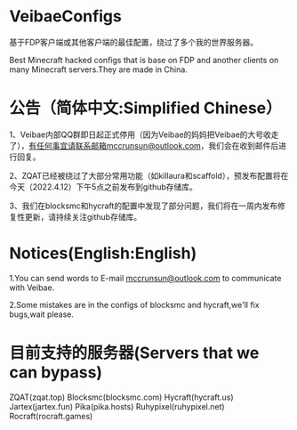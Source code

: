 # VeibaeConfigs
基于FDP客户端或其他客户端的最佳配置，绕过了多个我的世界服务器。

Best Minecraft hacked configs that is base on FDP and another clients on many Minecraft servers.They are made in China.

# 公告（简体中文:Simplified Chinese）
1、Veibae内部QQ群即日起正式停用（因为Veibae的妈妈把Veibae的大号收走了），有任何事宜请联系邮箱mccrunsun@outlook.com，我们会在收到邮件后进行回复。

2、ZQAT已经被绕过了大部分常用功能（如killaura和scaffold），预发布配置将在今天（2022.4.12）下午5点之前发布到github存储库。

3、我们在blocksmc和hycraft的配置中发现了部分问题，我们将在一周内发布修复性更新，请持续关注github存储库。

# Notices(English:English)
1.You can send words to E-mail mccrunsun@outlook.com to communicate with Veibae.

2.Some mistakes are in the configs of blocksmc and hycraft,we'll fix bugs,wait please.

# 目前支持的服务器(Servers that we can bypass)
ZQAT(zqat.top)
Blocksmc(blocksmc.com)
Hycraft(hycraft.us)
Jartex(jartex.fun)
Pika(pika.hosts)
Ruhypixel(ruhypixel.net)
Rocraft(rocraft.games)
